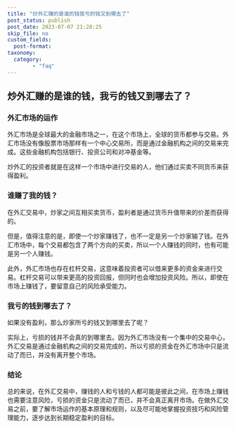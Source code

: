 ```yaml
---
title: "炒外汇赚的是谁的钱我亏的钱又到哪去了"
post_status: publish
post_date: 2023-07-07 21:28:25
skip_file: no
custom_fields: 
  post-format: 
taxonomy:
  category:
        - "faq"
---
```


## 炒外汇赚的是谁的钱，我亏的钱又到哪去了？

### 外汇市场的运作

外汇市场是全球最大的金融市场之一，在这个市场上，全球的货币都参与交易。外汇市场没有像股票市场那样有一个中心交易所，而是通过金融机构之间的交易来完成。这些金融机构包括银行、投资公司和对冲基金等。

炒外汇的投资者就是在这样一个市场中进行交易的人，他们通过买卖不同货币来获得盈利。

### 谁赚了我的钱？

在外汇交易中，炒家之间互相买卖货币，盈利者是通过货币升值带来的价差而获得的。

但是，值得注意的是，即使一个炒家赚钱了，也不一定是另一个炒家输了钱。在外汇市场中，每个交易都包含了两个方向的买卖，所以一个人赚钱的同时，也有可能是另一个人赚钱。

此外，外汇市场也存在杠杆交易，这意味着投资者可以借来更多的资金来进行交易。杠杆交易可以带来更高的投资回报，但同时也会增加投资风险。所以，即使在市场上赚钱了，要留意自己的风险承受能力。

### 我亏的钱到哪去了？

如果没有盈利，那么炒家所亏的钱又到哪里去了呢？

实际上，亏损的钱并不会真的到哪里去。因为外汇市场没有一个集中的交易中心，外汇交易是通过金融机构之间的交易完成的，所以亏损的资金在外汇市场中只是流动了而已，并没有离开整个市场。

### 结论

总的来说，在外汇交易中，赚钱的人和亏钱的人都可能是彼此之间，在市场上赚钱也需要注意风险，亏损的资金只是流动了而已，并不会真正离开市场。在做外汇交易之前，要了解市场运作的基本原理和规则，以及尽可能地掌握投资技巧和风险管理能力，逐步达到长期稳定盈利的目标。
